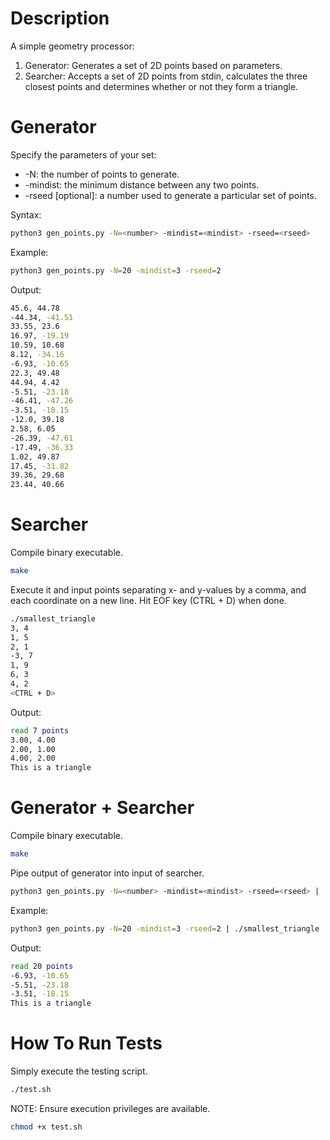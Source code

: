# Description

A simple geometry processor:
1. Generator: Generates a set of 2D points based on parameters.
1. Searcher: Accepts a set of 2D points from stdin, calculates the three closest points and determines whether or not they form a triangle.

# Generator

Specify the parameters of your set:
* -N: the number of points to generate.  
* -mindist: the minimum distance between any two points.  
* -rseed [optional]: a number used to generate a particular set of points.

Syntax:

```bash
python3 gen_points.py -N=<number> -mindist=<mindist> -rseed=<rseed>
```

Example:

```bash
python3 gen_points.py -N=20 -mindist=3 -rseed=2
```

Output:
```bash
45.6, 44.78
-44.34, -41.51
33.55, 23.6
16.97, -19.19
10.59, 10.68
8.12, -34.16
-6.93, -10.65
22.3, 49.48
44.94, 4.42
-5.51, -23.18
-46.41, -47.26
-3.51, -18.15
-12.0, 39.18
2.58, 6.05
-26.39, -47.61
-17.49, -36.33
1.02, 49.87
17.45, -31.82
39.36, 29.68
23.44, 40.66
```

# Searcher

Compile binary executable.

```bash
make
```

Execute it and input points separating x- and y-values by a comma, and each coordinate on a new line. Hit EOF key (CTRL + D) when done.

```bash
./smallest_triangle
3, 4
1, 5
2, 1
-3, 7
1, 9
6, 3
4, 2
<CTRL + D>
```

Output:

```bash
read 7 points
3.00, 4.00
2.00, 1.00
4.00, 2.00
This is a triangle
```

# Generator + Searcher

Compile binary executable.

```bash
make
```

Pipe output of generator into input of searcher.

```bash
python3 gen_points.py -N=<number> -mindist=<mindist> -rseed=<rseed> | ./smallest_triangle
```

Example:

```bash
python3 gen_points.py -N=20 -mindist=3 -rseed=2 | ./smallest_triangle
```

Output:
```bash
read 20 points
-6.93, -10.65
-5.51, -23.18
-3.51, -18.15
This is a triangle
```

# How To Run Tests

Simply execute the testing script.

```bash
./test.sh
```

NOTE: Ensure execution privileges are available.

```bash
chmod +x test.sh
```
